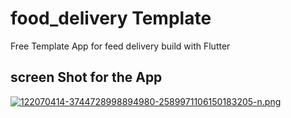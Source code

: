 # food_delivery Template

Free Template App for feed delivery build with Flutter 

## screen Shot for the App 

[![122070414-3744728998894980-2589971106150183205-n.png](https://i.postimg.cc/nc7VWx5C/122070414-3744728998894980-2589971106150183205-n.png)](https://postimg.cc/mtLGcvTs)
